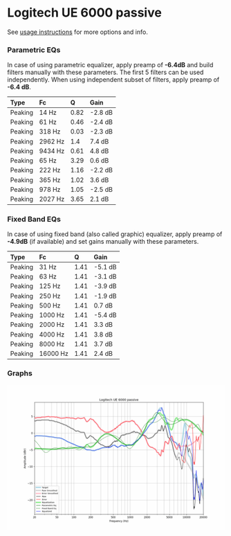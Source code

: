 # Logitech UE 6000 passive
See [usage instructions](https://github.com/jaakkopasanen/AutoEq#usage) for more options and info.

### Parametric EQs
In case of using parametric equalizer, apply preamp of **-6.4dB** and build filters manually
with these parameters. The first 5 filters can be used independently.
When using independent subset of filters, apply preamp of **-6.4 dB**.

| Type    | Fc      |    Q | Gain    |
|:--------|:--------|:-----|:--------|
| Peaking | 14 Hz   | 0.82 | -2.8 dB |
| Peaking | 61 Hz   | 0.46 | -2.4 dB |
| Peaking | 318 Hz  | 0.03 | -2.3 dB |
| Peaking | 2962 Hz | 1.4  | 7.4 dB  |
| Peaking | 9434 Hz | 0.61 | 4.8 dB  |
| Peaking | 65 Hz   | 3.29 | 0.6 dB  |
| Peaking | 222 Hz  | 1.16 | -2.2 dB |
| Peaking | 365 Hz  | 1.02 | 3.6 dB  |
| Peaking | 978 Hz  | 1.05 | -2.5 dB |
| Peaking | 2027 Hz | 3.65 | 2.1 dB  |

### Fixed Band EQs
In case of using fixed band (also called graphic) equalizer, apply preamp of **-4.9dB**
(if available) and set gains manually with these parameters.

| Type    | Fc       |    Q | Gain    |
|:--------|:---------|:-----|:--------|
| Peaking | 31 Hz    | 1.41 | -5.1 dB |
| Peaking | 63 Hz    | 1.41 | -3.1 dB |
| Peaking | 125 Hz   | 1.41 | -3.9 dB |
| Peaking | 250 Hz   | 1.41 | -1.9 dB |
| Peaking | 500 Hz   | 1.41 | 0.7 dB  |
| Peaking | 1000 Hz  | 1.41 | -5.4 dB |
| Peaking | 2000 Hz  | 1.41 | 3.3 dB  |
| Peaking | 4000 Hz  | 1.41 | 3.8 dB  |
| Peaking | 8000 Hz  | 1.41 | 3.7 dB  |
| Peaking | 16000 Hz | 1.41 | 2.4 dB  |

### Graphs
![](./Logitech%20UE%206000%20passive.png)